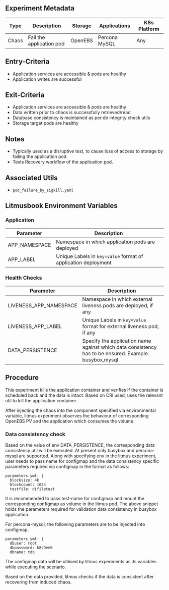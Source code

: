 ## Experiment Metadata

| Type  | Description              | Storage | Applications  | K8s Platform |
| ----- | ------------------------ | ------- | ------------- | ------------ |
| Chaos | Fail the application pod | OpenEBS | Percona MySQL | Any          |

## Entry-Criteria

- Application services are accessible & pods are healthy
- Application writes are successful 

## Exit-Criteria

- Application services are accessible & pods are healthy
- Data written prior to chaos is successfully retrieved/read
- Database consistency is maintained as per db integrity check utils
- Storage target pods are healthy

## Notes

- Typically used as a disruptive test, to cause loss of access to storage by failing the application pod.
- Tests Recovery workflow of the application pod.

## Associated Utils 

- `pod_failure_by_sigkill.yaml`

## Litmusbook Environment Variables

### Application

| Parameter     | Description                                                  |
| ------------- | ------------------------------------------------------------ |
| APP_NAMESPACE | Namespace in which application pods are deployed             |
| APP_LABEL     | Unique Labels in `key=value` format of application deployment |

### Health Checks 

| Parameter              | Description                                                  |
| ---------------------- | ------------------------------------------------------------ |
| LIVENESS_APP_NAMESPACE | Namespace in which external liveness pods are deployed, if any |
| LIVENESS_APP_LABEL     | Unique Labels in `key=value` format for external liveness pod, if any |
| DATA_PERSISTENCE       | Specify the application name against which data consistency has to be ensured. Example: busybox,mysql |


## Procedure

This experiment kills the application container and verifies if the container is scheduled back and the data is intact. Based on CRI used, uses the relevant util to kill the application container.

After injecting the chaos into the component specified via environmental variable, litmus experiment observes the behaviour of corresponding OpenEBS PV and the application which consumes the volume.

### Data consistency check

Based on the value of env DATA_PERSISTENCE, the corresponding data consistency util will be executed. At present only busybox and percona-mysql are supported. Along with specifying env in the litmus experiment, user needs to pass name for configmap and the data consistency specific parameters required via configmap in the format as follows:

    parameters.yml: |
      blocksize: 4k
      blockcount: 1024
      testfile: difiletest
It is recommended to pass test-name for configmap and mount the corresponding configmap as volume in the litmus pod. The above snippet holds the parameters required for validation data consistency in busybox application.

For percona-mysql, the following parameters are to be injected into configmap.

    parameters.yml: |
      dbuser: root
      dbpassword: k8sDem0
      dbname: tdb
The configmap data will be utilised by litmus experiments as its variables while executing the scenario.

Based on the data provided, litmus checks if the data is consistent after recovering from induced chaos.
